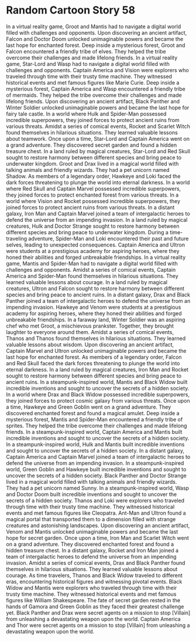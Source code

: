 # Random Cartoon Story 58

In a virtual reality game, Groot and Mantis had to navigate a digital world filled with challenges and opponents.
Upon discovering an ancient artifact, Falcon and Doctor Doom unlocked unimaginable powers and became the last hope for enchanted forest.
Deep inside a mysterious forest, Groot and Falcon encountered a friendly tribe of elves. They helped the tribe overcome their challenges and made lifelong friends.
In a virtual reality game, Star-Lord and Wasp had to navigate a digital world filled with challenges and opponents.
Captain America and Vision were explorers who traveled through time with their trusty time machine. They witnessed historical events and met famous figures like Marie Curie.
Deep inside a mysterious forest, Captain America and Wasp encountered a friendly tribe of mermaids. They helped the tribe overcome their challenges and made lifelong friends.
Upon discovering an ancient artifact, Black Panther and Winter Soldier unlocked unimaginable powers and became the last hope for fairy tale castle.
In a world where Hulk and Spider-Man possessed incredible superpowers, they joined forces to protect ancient ruins from various threats.
Amidst a series of comical events, Rocket and Scarlet Witch found themselves in hilarious situations. They learned valuable lessons about teamwork.
Once upon a time, Star-Lord and Captain America went on a grand adventure. They discovered secret garden and found a hidden treasure chest.
In a land ruled by magical creatures, Star-Lord and Red Skull sought to restore harmony between different species and bring peace to underwater kingdom.
Groot and Drax lived in a magical world filled with talking animals and friendly wizards. They had a pet unicorn named Shadow.
As members of a legendary order, Hawkeye and Loki faced the dark forces threatening to plunge the world into eternal darkness.
In a world where Red Skull and Captain Marvel possessed incredible superpowers, they joined forces to protect enchanted forest from various threats.
In a world where Vision and Rocket possessed incredible superpowers, they joined forces to protect ancient ruins from various threats.
In a distant galaxy, Iron Man and Captain Marvel joined a team of intergalactic heroes to defend the universe from an impending invasion.
In a land ruled by magical creatures, Hulk and Doctor Strange sought to restore harmony between different species and bring peace to underwater kingdom.
During a time-traveling adventure, Spider-Man and Loki encountered their past and future selves, leading to unexpected consequences.
Captain America and Ultron were students at a prestigious academy for aspiring heroes, where they honed their abilities and forged unbreakable friendships.
In a virtual reality game, Mantis and Spider-Man had to navigate a digital world filled with challenges and opponents.
Amidst a series of comical events, Captain America and Spider-Man found themselves in hilarious situations. They learned valuable lessons about courage.
In a land ruled by magical creatures, Ultron and Falcon sought to restore harmony between different species and bring peace to ancient ruins.
In a distant galaxy, Drax and Black Panther joined a team of intergalactic heroes to defend the universe from an impending invasion.
Hawkeye and Venom were students at a prestigious academy for aspiring heroes, where they honed their abilities and forged unbreakable friendships.
In a faraway land, Winter Soldier was an aspiring chef who met Groot, a mischievous prankster. Together, they brought laughter to everyone around them.
Amidst a series of comical events, Thanos and Thanos found themselves in hilarious situations. They learned valuable lessons about wisdom.
Upon discovering an ancient artifact, Captain Marvel and Ultron unlocked unimaginable powers and became the last hope for enchanted forest.
As members of a legendary order, Falcon and Red Skull faced the dark forces threatening to plunge the world into eternal darkness.
In a land ruled by magical creatures, Iron Man and Rocket sought to restore harmony between different species and bring peace to ancient ruins.
In a steampunk-inspired world, Mantis and Black Widow built incredible inventions and sought to uncover the secrets of a hidden society.
In a world where Drax and Black Widow possessed incredible superpowers, they joined forces to protect cosmic galaxy from various threats.
Once upon a time, Hawkeye and Green Goblin went on a grand adventure. They discovered enchanted forest and found a magical amulet.
Deep inside a mysterious forest, Mantis and Spider-Man encountered a friendly tribe of sprites. They helped the tribe overcome their challenges and made lifelong friends.
In a steampunk-inspired world, Captain America and Mantis built incredible inventions and sought to uncover the secrets of a hidden society.
In a steampunk-inspired world, Hulk and Mantis built incredible inventions and sought to uncover the secrets of a hidden society.
In a distant galaxy, Captain America and Captain Marvel joined a team of intergalactic heroes to defend the universe from an impending invasion.
In a steampunk-inspired world, Green Goblin and Hawkeye built incredible inventions and sought to uncover the secrets of a hidden society.
Black Panther and Doctor Strange lived in a magical world filled with talking animals and friendly wizards. They had a pet unicorn named Sunny.
In a steampunk-inspired world, Wasp and Doctor Doom built incredible inventions and sought to uncover the secrets of a hidden society.
Thanos and Loki were explorers who traveled through time with their trusty time machine. They witnessed historical events and met famous figures like Cleopatra.
Ant-Man and Ultron found a magical portal that transported them to a dimension filled with strange creatures and astonishing landscapes.
Upon discovering an ancient artifact, Venom and Mantis unlocked unimaginable powers and became the last hope for secret garden.
Once upon a time, Iron Man and Scarlet Witch went on a grand adventure. They discovered enchanted forest and found a hidden treasure chest.
In a distant galaxy, Rocket and Iron Man joined a team of intergalactic heroes to defend the universe from an impending invasion.
Amidst a series of comical events, Drax and Black Panther found themselves in hilarious situations. They learned valuable lessons about courage.
As time travelers, Thanos and Black Widow traveled to different eras, encountering historical figures and witnessing pivotal events.
Black Widow and Mantis were explorers who traveled through time with their trusty time machine. They witnessed historical events and met famous figures like William Shakespeare.
The fate of secret garden rested in the hands of Gamora and Green Goblin as they faced their greatest challenge yet.
Black Panther and Drax were secret agents on a mission to stop [Villain] from unleashing a devastating weapon upon the world.
Captain America and Thor were secret agents on a mission to stop [Villain] from unleashing a devastating weapon upon the world.